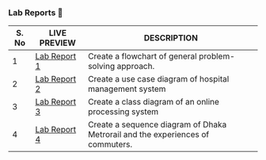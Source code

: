 

### Lab Reports 🚀

| S. No |LIVE PREVIEW | DESCRIPTION |
| ----- | ------ | ------ |
| 1 | <a href="https://github.com/pronazmul/cse_system_analysis_and_design_lab/blob/master/Lab%20Report-1.pdf" target="_blank">Lab Report 1 </a> | Create a flowchart of general problem-solving approach. |
| 2 | <a href="https://github.com/pronazmul/cse_system_analysis_and_design_lab/blob/master/Lab%20Report-2.pdf" target="_blank">Lab Report 2</a> | Create a use case diagram of hospital management system |
| 3 | <a href="https://github.com/pronazmul/cse_system_analysis_and_design_lab/blob/master/Lab%20Report-3.pdf" target="_blank">Lab Report 3</a> | Create a class diagram of an online processing system |
| 4 | <a href="https://github.com/pronazmul/cse_system_analysis_and_design_lab/blob/master/Lab%20Report-4.pdf" target="_blank">Lab Report 4</a> | Create a sequence diagram of Dhaka Metrorail and the experiences of commuters. |

 
